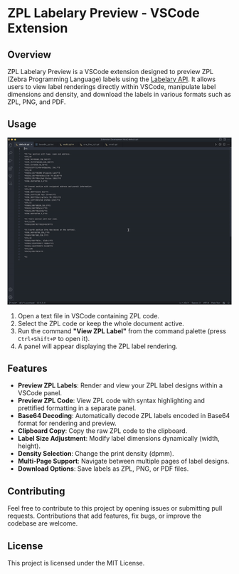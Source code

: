 # ZPL Labelary Preview - VSCode Extension

## Overview
ZPL Labelary Preview is a VSCode extension designed to preview ZPL (Zebra Programming Language) labels using the [Labelary API](https://labelary.com/service.html). It allows users to view label renderings directly within VSCode, manipulate label dimensions and density, and download the labels in various formats such as ZPL, PNG, and PDF.

## Usage

![ZPL Labelary Preview - Usage](https://github.com/DmytroVasin/zpl-labelary-preview/blob/main/assets/static/preview.gif)

1. Open a text file in VSCode containing ZPL code.
2. Select the ZPL code or keep the whole document active.
3. Run the command **"View ZPL Label"** from the command palette (press `Ctrl+Shift+P` to open it).
4. A panel will appear displaying the ZPL label rendering.

## Features
- **Preview ZPL Labels**: Render and view your ZPL label designs within a VSCode panel.
- **Preview ZPL Code**: View ZPL code with syntax highlighting and prettified formatting in a separate panel.
- **Base64 Decoding**: Automatically decode ZPL labels encoded in Base64 format for rendering and preview.
- **Clipboard Copy**: Copy the raw ZPL code to the clipboard.
- **Label Size Adjustment**: Modify label dimensions dynamically (width, height).
- **Density Selection**: Change the print density (dpmm).
- **Multi-Page Support**: Navigate between multiple pages of label designs.
- **Download Options**: Save labels as ZPL, PNG, or PDF files.

## Contributing
Feel free to contribute to this project by opening issues or submitting pull requests. Contributions that add features, fix bugs, or improve the codebase are welcome.

## License
This project is licensed under the MIT License.
